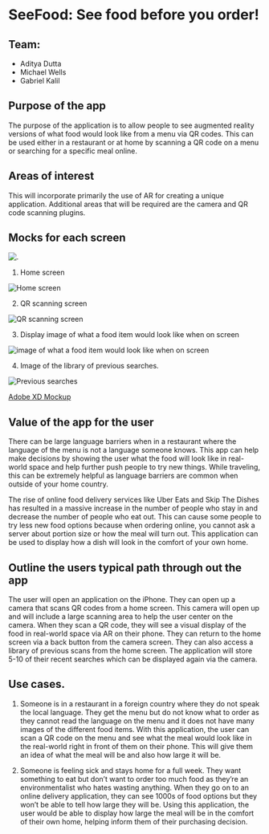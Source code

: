 # SeeFood: See food before you order!

## Team:
- Aditya Dutta
- Michael Wells
- Gabriel Kalil

## Purpose of the app
The purpose of the application is to allow people to see augmented reality versions of what food would look like from a menu via QR codes. This can be used either in a restaurant or at home by scanning a QR code on a menu or searching for a specific meal online. 

## Areas of interest
This will incorporate primarily the use of AR for creating a unique application. Additional areas that will be required are the camera and QR code scanning plugins.

## Mocks for each screen
![.](mockups/1.png)

1. Home screen

![Home screen](mockups/2.png)

2. QR scanning screen

![QR scanning screen](mockups/3.png)

3. Display image of what a food item would look like when on screen

![image of what a food item would look like when on screen](mockups/4.png)

4. Image of the library of previous searches.

![Previous searches](mockups/5.png) 

[Adobe XD Mockup](https://xd.adobe.com/view/63566d52-92bd-40c9-6af6-45f366edf415-1567/?fullscreen&hints=off)

## Value of the app for the user
There can be large language barriers when in a restaurant where the language of the menu is not a language someone knows. This app can help make decisions by showing the user what the food will look like in real-world space and help further push people to try new things. While traveling, this can be extremely helpful as language barriers are common when outside of your home country.

The rise of online food delivery services like Uber Eats and Skip The Dishes has resulted in a massive increase in the number of people who stay in and decrease the number of people who eat out. This can cause some people to try less new food options because when ordering online, you cannot ask a server about portion size or how the meal will turn out. This application can be used to display how a dish will look in the comfort of your own home.

## Outline the users typical path through out the app
The user will open an application on the iPhone. They can open up a camera that scans QR codes from a home screen. This camera will open up and will include a large scanning area to help the user center on the camera. When they scan a QR code, they will see a visual display of the food in real-world space via AR on their phone. They can return to the home screen via a back button from the camera screen. They can also access a library of previous scans from the home screen. The application will store 5-10 of their recent searches which can be displayed again via the camera. 

## Use cases.
1. Someone is in a restaurant in a foreign country where they do not speak the local language. They get the menu but do not know what to order as they cannot read the language on the menu and it does not have many images of the different food items. With this application, the user can scan a QR code on the menu and see what the meal would look like in the real-world right in front of them on their phone. This will give them an idea of what the meal will be and also how large it will be. 

2. Someone is feeling sick and stays home for a full week. They want something to eat but don’t want to order too much food as they’re an environmentalist who hates wasting anything. When they go on to an online delivery application, they can see 1000s of food options but they won’t be able to tell how large they will be. Using this application, the user would be able to display how large the meal will be in the comfort of their own home, helping inform them of their purchasing decision. 

